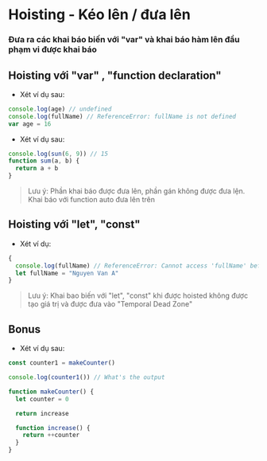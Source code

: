 # Hoisting - Kéo lên / đưa lên

### Đưa ra các khai báo biến với "var" và khai báo hàm lên đầu phạm vi được khai báo

## Hoisting với "var" , "function declaration"

- Xét ví dụ sau:

```js
console.log(age) // undefined
console.log(fullName) // ReferenceError: fullName is not defined
var age = 16
```

- Xét ví dụ sau:

```js
console.log(sun(6, 9)) // 15
function sum(a, b) {
  return a + b
}
```

> Lưu ý: Phần khai báo được đưa lên, phần gán không được đưa lện. Khai báo với function auto đưa lên trên

## Hoisting với "let", "const"

- Xét ví dụ:

```js
{
  console.log(fullName) // ReferenceError: Cannot access 'fullName' before initialization
  let fullName = "Nguyen Van A"
}
```

> Lưu ý: Khai bao biến với "let", "const" khi được hoisted không được tạo giá trị và được đưa vào "Temporal Dead Zone"

## Bonus

- Xét ví dụ sau:

```js
const counter1 = makeCounter()

console.log(counter1()) // What's the output

function makeCounter() {
  let counter = 0

  return increase

  function increase() {
    return ++counter
  }
}
```